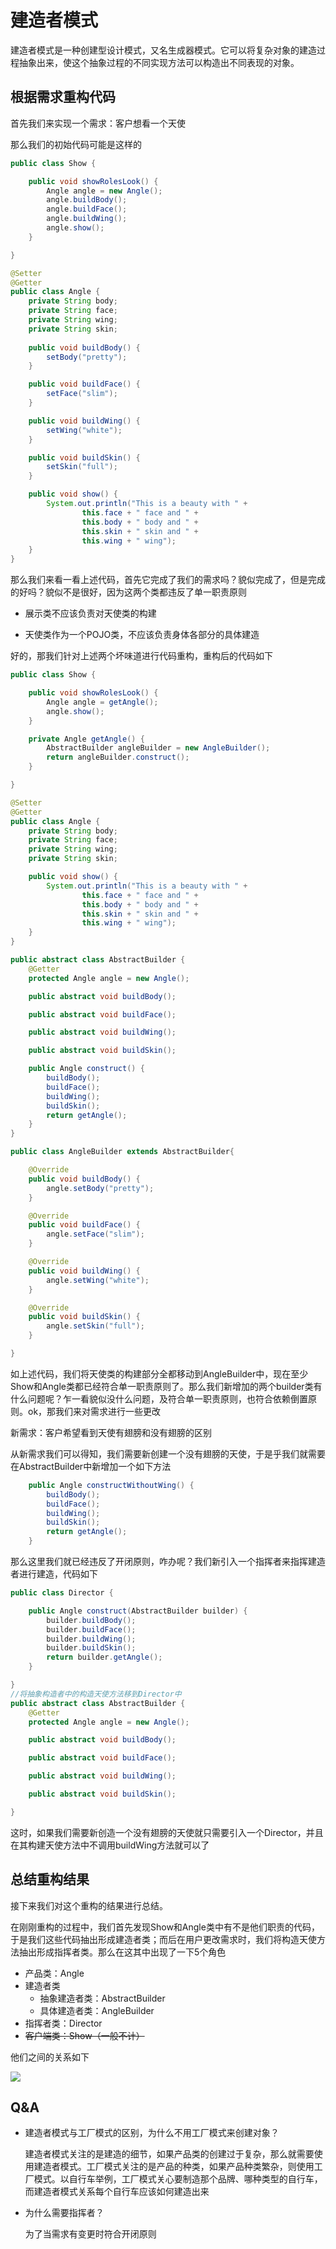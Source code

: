 # 建造者模式

建造者模式是一种创建型设计模式，又名生成器模式。它可以将复杂对象的建造过程抽象出来，使这个抽象过程的不同实现方法可以构造出不同表现的对象。

## 根据需求重构代码

首先我们来实现一个需求：客户想看一个天使

那么我们的初始代码可能是这样的

```java
public class Show {

    public void showRolesLook() {
        Angle angle = new Angle();
        angle.buildBody();
        angle.buildFace();
        angle.buildWing();
        angle.show();
    }

}

@Setter
@Getter
public class Angle {
    private String body;
    private String face;
    private String wing;
    private String skin;
    
    public void buildBody() {
        setBody("pretty");
    }

    public void buildFace() {
        setFace("slim");
    }

    public void buildWing() {
        setWing("white");
    }

    public void buildSkin() {
        setSkin("full");
    }

    public void show() {
        System.out.println("This is a beauty with " +
                this.face + " face and " +
                this.body + " body and " +
                this.skin + " skin and " +
                this.wing + " wing");
    }
}
```

那么我们来看一看上述代码，首先它完成了我们的需求吗？貌似完成了，但是完成的好吗？貌似不是很好，因为这两个类都违反了单一职责原则

- 展示类不应该负责对天使类的构建

- 天使类作为一个POJO类，不应该负责身体各部分的具体建造

好的，那我们针对上述两个坏味道进行代码重构，重构后的代码如下

```java
public class Show {

    public void showRolesLook() {
        Angle angle = getAngle();
        angle.show();
    }

    private Angle getAngle() {
        AbstractBuilder angleBuilder = new AngleBuilder();
        return angleBuilder.construct();
    }

}

@Setter
@Getter
public class Angle {
    private String body;
    private String face;
    private String wing;
    private String skin;

    public void show() {
        System.out.println("This is a beauty with " +
                this.face + " face and " +
                this.body + " body and " +
                this.skin + " skin and " +
                this.wing + " wing");
    }
}

public abstract class AbstractBuilder {
    @Getter
    protected Angle angle = new Angle();

    public abstract void buildBody();

    public abstract void buildFace();

    public abstract void buildWing();

    public abstract void buildSkin();

    public Angle construct() {
        buildBody();
        buildFace();
        buildWing();
        buildSkin();
        return getAngle();
    }
}

public class AngleBuilder extends AbstractBuilder{

    @Override
    public void buildBody() {
        angle.setBody("pretty");
    }

    @Override
    public void buildFace() {
        angle.setFace("slim");
    }

    @Override
    public void buildWing() {
        angle.setWing("white");
    }

    @Override
    public void buildSkin() {
        angle.setSkin("full");
    }

}
```

如上述代码，我们将天使类的构建部分全都移动到AngleBuilder中，现在至少Show和Angle类都已经符合单一职责原则了。那么我们新增加的两个builder类有什么问题呢？乍一看貌似没什么问题，及符合单一职责原则，也符合依赖倒置原则。ok，那我们来对需求进行一些更改

新需求：客户希望看到天使有翅膀和没有翅膀的区别

从新需求我们可以得知，我们需要新创建一个没有翅膀的天使，于是乎我们就需要在AbstractBuilder中新增加一个如下方法

```java
    public Angle constructWithoutWing() {
        buildBody();
        buildFace();
        buildWing();
        buildSkin();
        return getAngle();
    }
```

那么这里我们就已经违反了开闭原则，咋办呢？我们新引入一个指挥者来指挥建造者进行建造，代码如下

```java
public class Director {

    public Angle construct(AbstractBuilder builder) {
        builder.buildBody();
        builder.buildFace();
        builder.buildWing();
        builder.buildSkin();
        return builder.getAngle();
    }

}
//将抽象构造者中的构造天使方法移到Director中
public abstract class AbstractBuilder {
    @Getter
    protected Angle angle = new Angle();

    public abstract void buildBody();

    public abstract void buildFace();

    public abstract void buildWing();

    public abstract void buildSkin();

}
```

这时，如果我们需要新创造一个没有翅膀的天使就只需要引入一个Director，并且在其构建天使方法中不调用buildWing方法就可以了

## 总结重构结果

接下来我们对这个重构的结果进行总结。

在刚刚重构的过程中，我们首先发现Show和Angle类中有不是他们职责的代码，于是我们这些代码抽出形成建造者类；而后在用户更改需求时，我们将构造天使方法抽出形成指挥者类。那么在这其中出现了一下5个角色

- 产品类：Angle
- 建造者类
  - 抽象建造者类：AbstractBuilder
  - 具体建造者类：AngleBuilder
- 指挥者类：Director
- ~~客户端类：Show（一般不计）~~

他们之间的关系如下

![](./pic/builder.png)

## Q&A

- 建造者模式与工厂模式的区别，为什么不用工厂模式来创建对象？

  建造者模式关注的是建造的细节，如果产品类的创建过于复杂，那么就需要使用建造者模式。工厂模式关注的是产品的种类，如果产品种类繁杂，则使用工厂模式。以自行车举例，工厂模式关心要制造那个品牌、哪种类型的自行车，而建造者模式关系每个自行车应该如何建造出来

- 为什么需要指挥者？

  为了当需求有变更时符合开闭原则

